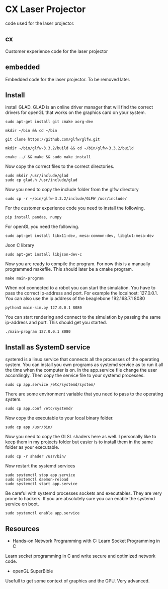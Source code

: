 # CX Laser Projector

code used for the laser projector.

## cx
Customer experience code for the laser projector

## embedded
Embedded code for the laser projector. To be removed later.

## Install

install GLAD. GLAD is an online driver manager that will find the correct drivers for openGL that works on the graphics card on your system.

```
sudo apt-get install git cmake xorg-dev
```
```
mkdir ~/bin && cd ~/bin
```
```
git clone https://github.com/glfw/glfw.git
```
```
mkdir ~/bin/glfw-3.3.2/build && cd ~/bin/glfw-3.3.2/build
```
```
cmake ../ && make && sudo make install
```
Now copy the correct files to the correct directories.
```
sudo mkdir /usr/include/glad
sudo cp glad.h /usr/include/glad
```
Now you need to copy the include folder from the glfw directory
```
sudo cp -r ~/bin/glfw-3.3.2/include/GLFW /usr/include/
```
For the customer experience code you need to install the following.
```
pip install pandas, numpy
```
For openGL you need the following.
```
sudo apt-get install libx11-dev, mesa-common-dev, libglu1-mesa-dev
```
Json C library
```
sudo apt-get install libjson-dev-c
```
Now you are ready to compile the program. For now this is a manually programmed makefile. This should later be a cmake program.
```
make main-program
```
When not connected to a robot you can start the simulation. You have to pass the correct ip-address and port. For example the localhost: 127.0.0.1. You can also use the ip address of the beaglebone 192.168.7.1 8080
```
python3 main-sim.py 127.0.0.1 8080
```
You can start rendering and connect to the simulation by passing the same ip-address and port. This should get you started.
```
./main-program 127.0.0.1 8080
```
## Install as SystemD service
systemd is a linux service that connects all the processes of the operating system. You can install you own programs as systemd service as to run it all the time when the computer is on.
In the app.service file change the user accordingly. Then copy the service file to your systemd processes.
```
sudo cp app.service /etc/systemd/system/
``` 
There are some environment variable that you need to pass to the operating system.
```
sudo cp app.conf /etc/systemd/
```
Now copy the executable to your local binary folder.
```
sudo cp app /usr/bin/
```
Now you need to copy the GLSL shaders here as well. I personally like to keep them in my projects folder but easier is to install them in the same folder as your executable.
```
sudo cp -r shader /usr/bin/
```

Now restart the systemd services
```
sudo systemctl stop app.service
sudo systemctl daemon-reload
sudo systemctl start app.service
```
Be careful with systemd processes sockets and executables. They are very prone to hackers. If you are absolutely sure you can enable the systemd service on boot.
```
sudo systemctl enable app.service
```

## Resources
* Hands-on Network Programming with C: Learn Socket Programming in C

Learn socket programming in C and write secure and optimized network code.

* openGL SuperBible

Usefull to get some context of graphics and the GPU. Very advanced.
